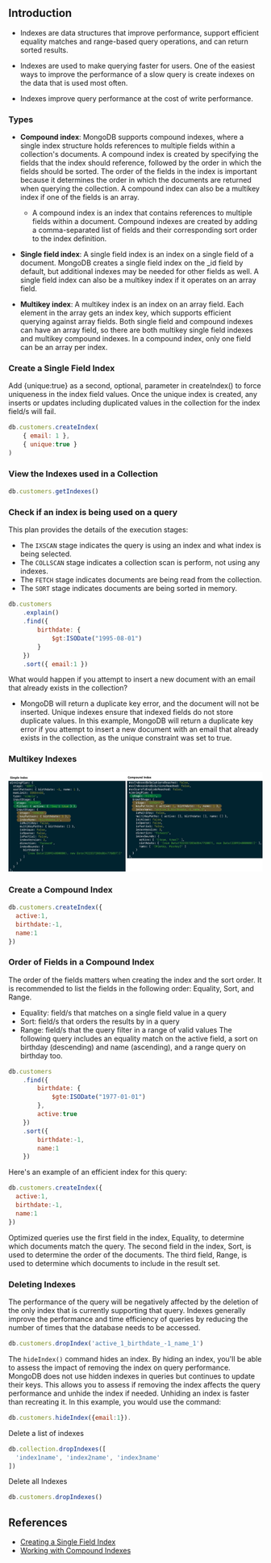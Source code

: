 ## Introduction 
- Indexes are data structures that improve performance, support efficient equality matches and range-based query operations, and can return sorted results.

- Indexes are used to make querying faster for users. One of the easiest ways to improve the performance of a slow query is create indexes on the data that is used most often.

- Indexes improve query performance at the cost of write performance.

### Types
- **Compound index**: MongoDB supports compound indexes, where a single index structure holds references to multiple fields within a collection's documents. A compound index is created by specifying the fields that the index should reference, followed by the order in which the fields should be sorted. The order of the fields in the index is important because it determines the order in which the documents are returned when querying the collection. A compound index can also be a multikey index if one of the fields is an array. 
    - A compound index is an index that contains references to multiple fields within a document. Compound indexes are created by adding a comma-separated list of fields and their corresponding sort order to the index definition.

- **Single field index**: A single field index is an index on a single field of a document. MongoDB creates a single field index on the _id field by default, but additional indexes may be needed for other fields as well. A single field index can also be a multikey index if it operates on an array field.

- **Multikey index**: A multikey index is an index on an array field. Each element in the array gets an index key, which supports efficient querying against array fields. Both single field and compound indexes can have an array field, so there are both multikey single field indexes and multikey compound indexes. In a compound index, only one field can be an array per index.

### Create a Single Field Index
Add {unique:true} as a second, optional, parameter in createIndex() to force uniqueness in the index field values. Once the unique index is created, any inserts or updates including duplicated values in the collection for the index field/s will fail.
```js
db.customers.createIndex(
    { email: 1 },
    { unique:true }
)
```

### View the Indexes used in a Collection
```js
db.customers.getIndexes()
```

### Check if an index is being used on a query
This plan provides the details of the execution stages:
- The `IXSCAN` stage indicates the query is using an index and what index is being selected.
- The `COLLSCAN` stage indicates a collection scan is perform, not using any indexes.
- The `FETCH` stage indicates documents are being read from the collection.
- The `SORT` stage indicates documents are being sorted in memory.
```js
db.customers
    .explain()
    .find({
        birthdate: {
            $gt:ISODate("1995-08-01")
        }
    })
    .sort({ email:1 })
```

What would happen if you attempt to insert a new document with an email that already exists in the collection? 
- MongoDB will return a duplicate key error, and the document will not be inserted. Unique indexes ensure that indexed fields do not store duplicate values. In this example, MongoDB will return a duplicate key error if you attempt to insert a new document with an email that already exists in the collection, as the unique constraint was set to true. 

### Multikey Indexes
![](../rsc/indexing.jpg)

### Create a Compound Index
```js
db.customers.createIndex({
  active:1, 
  birthdate:-1,
  name:1
})
```

### Order of Fields in a Compound Index
The order of the fields matters when creating the index and the sort order. It is recommended to list the fields in the following order: Equality, Sort, and Range.
- Equality: field/s that matches on a single field value in a query
- Sort: field/s that orders the results by in a query
- Range: field/s that the query filter in a range of valid values
The following query includes an equality match on the active field, a sort on birthday (descending) and name (ascending), and a range query on birthday too.
```js
db.customers
    .find({
        birthdate: {
            $gte:ISODate("1977-01-01")
        },
        active:true
    })
    .sort({
        birthdate:-1, 
        name:1
    })
```
Here's an example of an efficient index for this query:
```js
db.customers.createIndex({
  active:1, 
  birthdate:-1,
  name:1
})
```
Optimized queries use the first field in the index, Equality, to determine which documents match the query. The second field in the index, Sort, is used to determine the order of the documents. The third field, Range, is used to determine which documents to include in the result set.

### Deleting Indexes
The performance of the query will be negatively affected by the deletion of the only index that is currently supporting that query. Indexes generally improve the performance and time efficiency of queries by reducing the number of times that the database needs to be accessed. 

```js
db.customers.dropIndex('active_1_birthdate_-1_name_1')
```

The `hideIndex()` command hides an index. By hiding an index, you'll be able to assess the impact of removing the index on query performance. MongoDB does not use hidden indexes in queries but continues to update their keys. This allows you to assess if removing the index affects the query performance and unhide the index if needed. Unhiding an index is faster than recreating it. In this example, you would use the command:
```js
db.customers.hideIndex({email:1}).
```

Delete a list of indexes
```js
db.collection.dropIndexes([
  'index1name', 'index2name', 'index3name'
])
```

Delete all Indexes
```js
db.customers.dropIndexes()
```

## References 
- [Creating a Single Field Index](https://learn.mongodb.com/learn/course/mongodb-indexes/lesson-2-creating-a-single-field-index-in-mongodb/learn?client=customer&page=2)
- [Working with Compound Indexes](https://learn.mongodb.com/learn/course/mongodb-indexes/lesson-4-working-with-compound-indexes-in-mongodb/learn?client=customer&page=2)